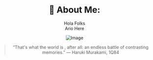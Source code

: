 
<div align="center">
  <h1>💫 About Me:</h1>
  <p>Hola Folks<br>Ario Here</p>

  <div style="display: flex; justify-content: center;">
    <img src="https://media.giphy.com/media/eBCcn1FpuONbtBqocd/giphy.gif" alt="Image" />
  </div>

<!--   <h1>📊 GitHub Stats:</h1> -->
<!--   <p><img src="https://github-readme-streak-stats.herokuapp.com/?user=ariopurba&theme=monokai&hide_border=false" alt="GitHub Stats"></p> -->
> “That's what the world is , after all: an endless battle of contrasting memories.”
― Haruki Murakami, 1Q84 

</div>
